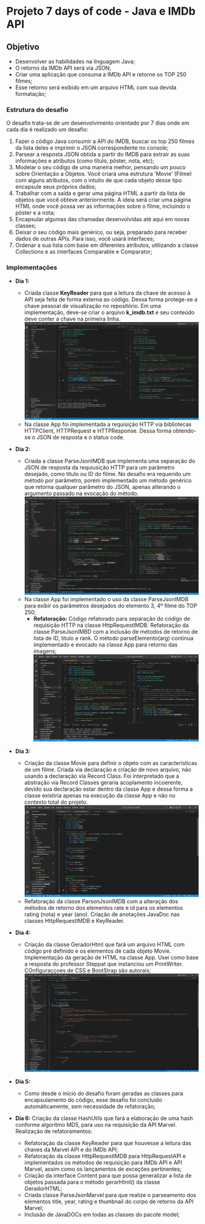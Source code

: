# **Projeto 7 days of code - Java e IMDb API**

## Objetivo

- Desenvolver as habilidades na linguagem Java;
- O retorno da IMDb API será via JSON;
- Criar uma aplicação que consuma a IMDb API e retorne os TOP 250 filmes;
- Esse retorno será exibido em um arquivo HTML com sua devida formatação;

### Estrutura do desafio

O desafio trata-se de um desenvolvimento orientado por 7 dias onde em cada dia é realizado um desafio:

1. Fazer o código Java consumir a API do IMDB, buscar os top 250 filmes da lista deles e imprimir o JSON correspondente no console;
2. Parsear a resposta JSON obtida a partir do IMDB para extrair as suas informações e atributos (como título, pôster, nota, etc);
3. Modelar o seu código de uma maneira melhor, pensando um pouco sobre Orientação a Objetos. Você criará uma estrutura 'Movie' (Filme) com alguns atributos, com o intuito de que cada objeto desse tipo encapsule seus próprios dados;
4. Trabalhar com a saída e gerar uma página HTML a partir da lista de objetos que você obteve anteriormente. A ideia será criar uma página HTML onde você possa ver as informações sobre o filme, incluindo o pôster e a nota;
5. Encapsular algumas das chamadas desenvolvidas até aqui em novas classes;
6. Deixar o seu código mais genérico, ou seja, preparado para receber dados de outras APIs. Para isso, você usará interfaces;
7. Ordenar a sua lista com base em diferentes atributos, utilizando a classe Collections e as interfaces Comparable e Comparator;

### Implementações

- **Dia 1:**
  - Criada classe **KeyReader** para que a leitura da chave de acesso à API seja feita de forma externa ao código. Dessa forma protege-se a chave pessoal de visualização no repositório. Em uma implementação, deve-se criar o arquivo **k_imdb.txt** e seu conteúdo deve conter a chave na primeira linha.
  ![imagem_keyreader](./img/keyreader.png)
  - Na classe App foi implementada a requisição HTTP via bibliotecas HTTPClient, HTTPRequest e HTTPResponse. Dessa forma obtendo-se o JSON de resposta e o status code.

- **Dia 2:**
  - Criada a classe ParseJsonIMDB que implementa uma separação do JSON de resposta da requiusição HTTP para um parâmetro desejado, como título ou ID do filme. No desafio era requerido um método por parâmetro, porém implementado um método genérico que retorna qualquer parâmetro do JSON, apenas alterando o argumento passado na evocação do método.
  ![imagem_parsejasonimdb](./img/parsejasonimdb.png)
  - Na classe App foi implementado o uso da classe ParseJsonIMDB para exibir os parâmetros desejados do elemento 3, 4º filme do TOP 250;
    - **Refatoração:** Código refatorado para separação do código de requisição HTTP na classe HttpRequestIMDB. Refatoração da classe ParseJsonIMBD com a inclusão de métodos de retorno de lista de ID, titulo e rank. O método parseElemento(arg) continua implementado e evocado na classe App para retorno das imagens;
    ![imagem_httprequestimdb](./img/httprequestimdb.png)

- **Dia 3:**
  - Criação da classe Movie para definir o objeto com as características de um filme. Criada via declaração e criação de novo arquivo, não usando a declaração via Record Class. Foi interpretado que a abstração via Record Classes geraria acoplamento incoerente, devido sua declaração estar dentro da classe App e dessa forma a classe existiria apenas na execução da classe App e não no contexto total do projeto.
  ![imagem_movie](./img/movie.png)
  - Refatoração da classe ParsonJsonIMDB com a alteração dos métodos de retorno dos elementos rate e id para os elementos rating (nota) e year (ano). Criação de anotações JavaDoc nas classes HttpRequestIMDB e KeyReader.

- **Dia 4:**
  - Criação da classe GeradorHtml que fará um arquivo HTML com código pré definido e os elementos de cada objeto Movie. Implementação da geração de HTML na classe App. Usei como base a resposta do professor Steppat que instanciou um PrintWriter. COnfiguraççoes de CSS e BootStrap são autorais;
  ![imagem_geradorhtml](./img/geradorhtml.png)

- **Dia 5:**
  - Como desde o início do desafio foram geradas as classes para encapsulamento do código, esse desafio foi concluído automáticamente, sem necessidade de refatoração;

- **Dia 6:** Criação da classe HashUtils que fará a elaboração de uma hash conforme algoritmo MD5, para uso na requisição da API Marvel. Realização de refatoramentos:
  - Refatoração da classe KeyReader para que houvesse a leitura das chaves da Marvel API e do IMDb API;
  - Refatoração da classe HttpRequestIMDB para HttpRequestAPI e implementados os métodos de requisição para IMDb API e API Marvel, assim como os lançamentos de exceções pertinentes;
  - Criação da interface Content para que possa generalizar a lista de objetos passada para o método gerarHtml() da classe GeradorHTML;
  - Criada classe ParseJsonMarvel para que realize o parseamento dos elementos title, year, rating e thumbnail do corpo de retorno da API Marvel;
  - Inclusão de JavaDOCs em todas as classes do pacote model;
